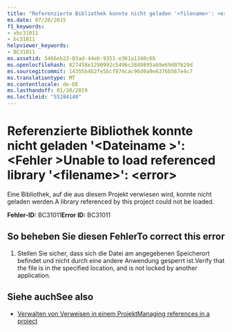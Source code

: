 ```yaml
---
title: "Referenzierte Bibliothek konnte nicht geladen '<filename>': <error>"
ms.date: 07/20/2015
f1_keywords:
- vbc31011
- bc31011
helpviewer_keywords:
- BC31011
ms.assetid: 5466eb23-03ad-44eb-9351-e361a1340c6b
ms.openlocfilehash: 827458e1290992c5496c3849895ab9e69d07629d
ms.sourcegitcommit: 14355b4b2fe5bcf874cac96d0a9e6376b567e4c7
ms.translationtype: MT
ms.contentlocale: de-DE
ms.lasthandoff: 01/30/2019
ms.locfileid: "55284140"
---
```

# <a name="unable-to-load-referenced-library-filename-error"></a><span data-ttu-id="59d38-102">Referenzierte Bibliothek konnte nicht geladen '\<Dateiname >': \<Fehler ></span><span class="sxs-lookup"><span data-stu-id="59d38-102">Unable to load referenced library '\<filename>': \<error></span></span>
<span data-ttu-id="59d38-103">Eine Bibliothek, auf die aus diesem Projekt verwiesen wird, konnte nicht geladen werden.</span><span class="sxs-lookup"><span data-stu-id="59d38-103">A library referenced by this project could not be loaded.</span></span>  
  
 <span data-ttu-id="59d38-104">**Fehler-ID:** BC31011</span><span class="sxs-lookup"><span data-stu-id="59d38-104">**Error ID:** BC31011</span></span>  
  
## <a name="to-correct-this-error"></a><span data-ttu-id="59d38-105">So beheben Sie diesen Fehler</span><span class="sxs-lookup"><span data-stu-id="59d38-105">To correct this error</span></span>  
  
1.  <span data-ttu-id="59d38-106">Stellen Sie sicher, dass sich die Datei am angegebenen Speicherort befindet und nicht durch eine andere Anwendung gesperrt ist.</span><span class="sxs-lookup"><span data-stu-id="59d38-106">Verify that the file is in the specified location, and is not locked by another application.</span></span>  
  
## <a name="see-also"></a><span data-ttu-id="59d38-107">Siehe auch</span><span class="sxs-lookup"><span data-stu-id="59d38-107">See also</span></span>
- [<span data-ttu-id="59d38-108">Verwalten von Verweisen in einem Projekt</span><span class="sxs-lookup"><span data-stu-id="59d38-108">Managing references in a project</span></span>](/visualstudio/ide/managing-references-in-a-project)
